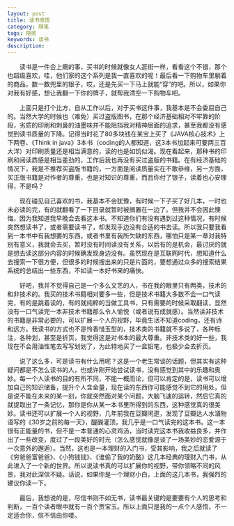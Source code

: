 ```yaml
---
layout: post
title: 读书感悟
category: 随笔
tags: 随感
keywords: 读书
description: 
---
```


　　读书是一件会上瘾的事，买书的时候就像女人逛街一样，看看这个不错，那个也超级喜欢，哇，他们家的这个系列是我一直喜欢的呢！最后看一下购物车里躺着的商品，数一数兜里的银子，哎，还是先买一下马上就能“穿”的吧。所以，如果你对我有好感，想让我翻一下你的牌子，就帮我清空一下购物车吧。

　　上面只是打个比方，自从工作以后，对于买书这件事，我基本是不会委屈自己的。当然大学的时候也（难免）买过盗版图书，在那个经济基础相对不牢靠的阶段，劣质的印刷和刺鼻的油墨味并不能阻挡我对精神层面的追求，甚至我都没有感觉到读书质量的下降。记得当时花了80多块钱在某宝上买了《JAVA核心技术》上下两卷、《Think in java》3本书（coding的人都知道，这3本书加起来可要两三百大洋）对印刷质量还是相当满意的，读的也是如饥似渴。现在看起来，那种书的印刷和阅读质感是相当差劲的，工作后我也再没有买过盗版的书籍。在有经济基础的情况下，我是不推荐买盗版书籍的，一方面是阅读质量实在不敢恭维，另一方面，买正版书籍是对作者的尊重，也是对知识的尊重，而且你付了银子，读着也心安理得，不是吗？

　　现在碰见自己喜欢的书，我基本不会犹豫，有时候一下子买了好几本，一时也未必读的完，有的就翻看了一下目录就暂时被搁置在一边了。但我并不会因此懊悔，因为我知道我早晚会去看这本书。不知道你们有没有遇到过这种情况，有时候突然想读书了，或者需要读书了，却发现手边没有合适的书去读。所以我只要我看到一本书中有我想要的东西，或者书里有我所欠缺的东西，哪怕只是某一章对我特别有意义，我就会去买，暂时没有时间读没有关系，以后有的是机会，最讨厌的就是想去读这部分内容的时候确发现身边没有。虽然现在是互联网时代，想知道什么去搜索一下很方便，但很多的时候搜出来的只是片面的，要想通过众多的搜索结果系统的总结出一些东西，不如读一本好书来的痛快。

　　好吧，我并不觉得自己是一个多么文艺的人，书在我的眼里只有两类，技术的和非技术的。我买的技术书籍相对要多一些，但是技术书籍大多数不会一口气读完，有的是跳着读的，有的就纯粹的当做工具书，只有需要的时候采取翻读，显然没有一口气读完一本非技术书籍那么令人愉悦（或者说有成就感）。当然读非技术的书籍是非常必要的，可以扩展一个人的视野，毕竟生活不知道coding，还有诗和远方。我读书的方式也不是怜香惜玉型的，技术类的书籍就不多说了，各种标注，各种划，甚至是折页，我觉得这是对书本的最大尊重。非技术类的好一些，我现在不会用油性笔去写写划划了，为此特地买了一盒铅笔，也极少会去折页。

　　说了这么多，可是读书有什么用呢？这是一个老生常谈的话题，但其实有这种疑问都是不怎么读书的人，也或许刚开始尝试读书，没有感觉到其中的乐趣和奥妙。每一个人读书的目的有所不同，不能一概而论，但可以肯定的是，读书可以增加自己的知识储备，提升个人含金量，现在读的东西你可能感觉不到它的用处，但是说不能在未来的某一刻，你就突然面对某个问题，大脑飞速的运转，然后它真的就提取出了一条记忆，那你是你从某一本书里所得到的东西，这种感觉真的很美妙。读书还可以扩展一个人的视野，几年前我在豆瓣闲逛，发现了豆瓣达人水湄物语写的《30岁之前的每一天》，醍醐灌顶，我几乎是一口气读完的这本书。这一本很有正能量的书，但不是一本普通的心灵鸡汤，当时读完这本书我收益良多，并作出了一些改变，度过了一段美好的时光（怎么感觉就像是谈了一场美妙的恋爱源于一次意外的邂逅）。当然，这也是一本理财的入门书，受其影响，我之后就读了《穷爸爸富爸爸》、《小狗钱钱》、《谁偷了我的奶酪》这几本经典的理财入门书，从此进入了一个新的世界。所以说读书真的可以扩展你的视野，带你领略不同的风景，我对此深信不疑。话说，如果你是一个理财小白，上面的这几本书，我强烈的建议你读一下。

　　最后，我想说的是，尽信书则不如无书，读书最关键的是要要有个人的思考和判断，一百个读者眼中就有一百个贾宝玉。所以上面只是我的一点个人感悟，不一定适合你，信不信由你喽。